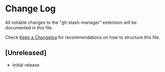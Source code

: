 # Change Log

All notable changes to the "git-stash-manager" extension will be documented in this file.

Check [Keep a Changelog](http://keepachangelog.com/) for recommendations on how to structure this file.

## [Unreleased]

- Initial release